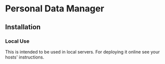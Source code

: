 # Personal Data Manager

## Installation
### Local Use
This is intended to be used in local servers. For deploying it online see your hosts' instructions.

